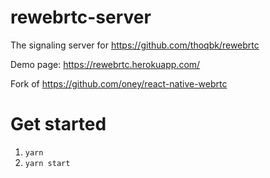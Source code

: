 # rewebrtc-server

The signaling server for https://github.com/thoqbk/rewebrtc

Demo page: https://rewebrtc.herokuapp.com/

Fork of https://github.com/oney/react-native-webrtc

# Get started

1. `yarn`
2. `yarn start`
